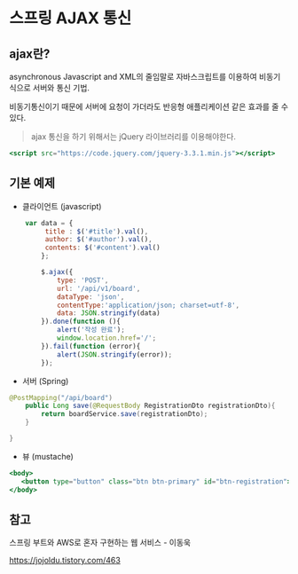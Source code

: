 # 스프링 AJAX 통신


## ajax란?

asynchronous Javascript and XML의 줄임말로 자바스크립트를 이용하여 비동기 식으로 서버와 통신 기법. 

비동기통신이기 때문에 서버에 요청이 가더라도 반응형 애플리케이션 같은 효과를 줄 수 있다.

>ajax 통신을 하기 위해서는 jQuery 라이브러리를 이용해야한다.

```mustache
<script src="https://code.jquery.com/jquery-3.3.1.min.js"></script>
```

## 기본 예제
- 클라이언트 (javascript)
```javascript
    var data = {
         title : $('#title').val(),
         author: $('#author').val(),
         contents: $('#content').val()
        };

        $.ajax({
            type: 'POST',
            url: '/api/v1/board',
            dataType: 'json',
            contentType:'application/json; charset=utf-8',
            data: JSON.stringify(data)
        }).done(function (){
            alert('작성 완료');
            window.location.href='/';
        }).fail(function (error){
            alert(JSON.stringify(error));
        });

```
- 서버 (Spring)
```java
@PostMapping("/api/board")
    public Long save(@RequestBody RegistrationDto registrationDto){
        return boardService.save(registrationDto);
    }

} 
```
- 뷰 (mustache)

```mustache
<body>
   <button type="button" class="btn btn-primary" id="btn-registration">등록</button>
</body>
```
## 참고

스프링 부트와 AWS로 혼자 구현하는 웹 서비스 - 이동욱

https://jojoldu.tistory.com/463
